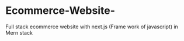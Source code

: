 # Ecommerce-Website-
Full stack  ecommerce website with next.js (Frame work of javascript)  in Mern stack
